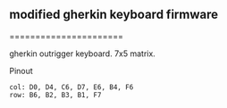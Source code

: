 ## modified gherkin keyboard firmware

======================

gherkin outrigger keyboard. 7x5 matrix.


Pinout

    col: D0, D4, C6, D7, E6, B4, F6
    row: B6, B2, B3, B1, F7

